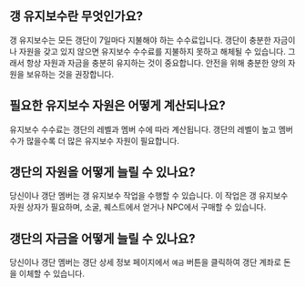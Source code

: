 ## 갱 유지보수란 무엇인가요?

갱 유지보수는 모든 갱단이 7일마다 지불해야 하는 수수료입니다. 갱단이 충분한 자금이나 자원을 갖고 있지 않으면 유지보수 수수료를 지불하지 못하고 해체될 수 있습니다. 그래서 항상 자원과 자금을 충분히 유지하는 것이 중요합니다. 안전을 위해 충분한 양의 자원을 보유하는 것을 권장합니다.

## 필요한 유지보수 자원은 어떻게 계산되나요?

유지보수 수수료는 갱단의 레벨과 멤버 수에 따라 계산됩니다. 갱단의 레벨이 높고 멤버 수가 많을수록 더 많은 유지보수 자원이 필요합니다.

## 갱단의 자원을 어떻게 늘릴 수 있나요?

당신이나 갱단 멤버는 갱 유지보수 작업을 수행할 수 있습니다. 이 작업은 갱 유지보수 자원 상자가 필요하며, 소굴, 퀘스트에서 얻거나 NPC에서 구매할 수 있습니다.

## 갱단의 자금을 어떻게 늘릴 수 있나요?

당신이나 갱단 멤버는 갱단 상세 정보 페이지에서 `예금` 버튼을 클릭하여 갱단 계좌로 돈을 이체할 수 있습니다.
